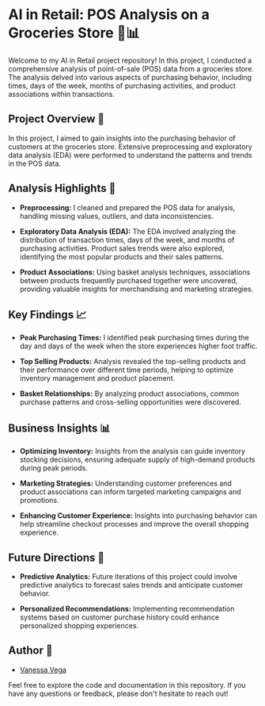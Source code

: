 # AI in Retail: POS Analysis on a Groceries Store 🛒📊

Welcome to my AI in Retail project repository! In this project, I conducted a comprehensive analysis of point-of-sale (POS) data from a groceries store. The analysis delved into various aspects of purchasing behavior, including times, days of the week, months of purchasing activities, and product associations within transactions.

## Project Overview 📝

In this project, I aimed to gain insights into the purchasing behavior of customers at the groceries store. Extensive preprocessing and exploratory data analysis (EDA) were performed to understand the patterns and trends in the POS data.

## Analysis Highlights 🌟

- **Preprocessing:** I cleaned and prepared the POS data for analysis, handling missing values, outliers, and data inconsistencies.
  
- **Exploratory Data Analysis (EDA):** The EDA involved analyzing the distribution of transaction times, days of the week, and months of purchasing activities. Product sales trends were also explored, identifying the most popular products and their sales patterns.
  
- **Product Associations:** Using basket analysis techniques, associations between products frequently purchased together were uncovered, providing valuable insights for merchandising and marketing strategies.

## Key Findings 📈

- **Peak Purchasing Times:** I identified peak purchasing times during the day and days of the week when the store experiences higher foot traffic.
  
- **Top Selling Products:** Analysis revealed the top-selling products and their performance over different time periods, helping to optimize inventory management and product placement.
  
- **Basket Relationships:** By analyzing product associations, common purchase patterns and cross-selling opportunities were discovered.

## Business Insights 📊

- **Optimizing Inventory:** Insights from the analysis can guide inventory stocking decisions, ensuring adequate supply of high-demand products during peak periods.
  
- **Marketing Strategies:** Understanding customer preferences and product associations can inform targeted marketing campaigns and promotions.
  
- **Enhancing Customer Experience:** Insights into purchasing behavior can help streamline checkout processes and improve the overall shopping experience.

## Future Directions 🚀

- **Predictive Analytics:** Future iterations of this project could involve predictive analytics to forecast sales trends and anticipate customer behavior.
  
- **Personalized Recommendations:** Implementing recommendation systems based on customer purchase history could enhance personalized shopping experiences.

## Author 🙌

- [Vanessa Vega](https://github.com/vvegav)

Feel free to explore the code and documentation in this repository. If you have any questions or feedback, please don't hesitate to reach out!

